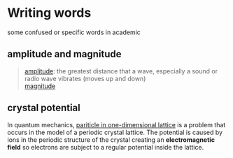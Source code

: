 # Writing words

some confused or specific words in academic

## amplitude and magnitude
> [amplitude](https://en.wikipedia.org/wiki/Amplitude): the greatest distance that a wave, especially a sound or radio wave vibrates (moves up and down)  
> [magnitude](https://en.wikipedia.org/wiki/Magnitude_(mathematics)) 


## crystal potential
In quantum mechanics, [pariticle in one-dimensional lattice](https://en.wikipedia.org/wiki/Particle_in_a_one-dimensional_lattice) is a problem that occurs in the model of a periodic crystal lattice. The potential is caused by ions in the periodic structure of the crystal creating an **electromagnetic field** so electrons are subject to a regular potential inside the lattice. 

